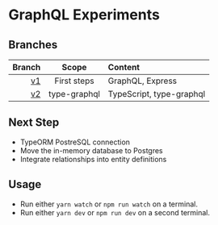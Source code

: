 # GraphQL Experiments

## Branches
| Branch | Scope | Content |
| -: | :-: | :- |
| [v1](https://github.com/itsPeetah/graphql-experiments/tree/v1) | First steps | GraphQL, Express |
| [v2](https://github.com/itsPeetah/graphql-experiments/tree/v2) | type-graphql | TypeScript, type-graphql |

## Next Step
- TypeORM PostreSQL connection
- Move the in-memory database to Postgres
- Integrate relationships into entity definitions


## Usage
- Run either ```yarn watch``` or ```npm run watch``` on a terminal.
- Run either ```yarn dev``` or ```npm run dev``` on a second terminal.
